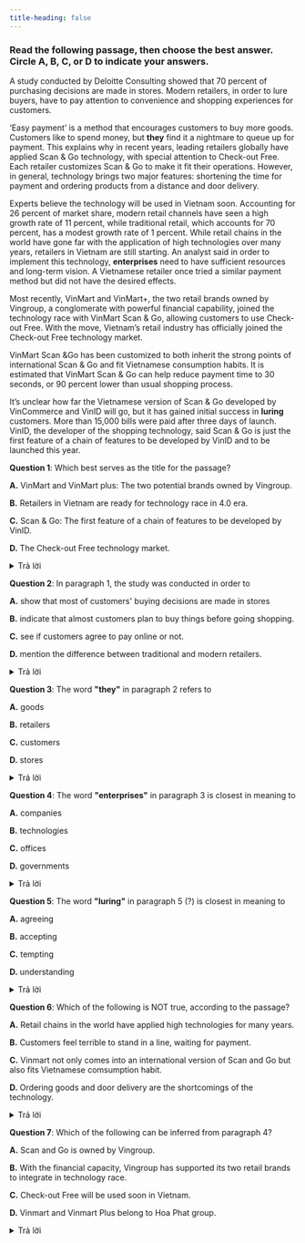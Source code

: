 ```yaml
---
title-heading: false
---
```


### Read the following passage, then choose the best answer. Circle A, B, C, or D to indicate your answers.

A study conducted by Deloitte Consulting showed that 70 percent of purchasing decisions are made in stores. Modern retailers, in order to lure buyers, have to pay attention to convenience and shopping experiences for customers.

‘Easy payment’ is a method that encourages customers to buy more goods. Customers like to spend money, but **they** find it a nightmare to queue up for payment. This explains why in recent years, leading retailers globally have applied Scan & Go technology, with special attention to Check-out Free.
Each retailer customizes Scan & Go to make it fit their operations. However, in general, technology brings two major features: shortening the time for payment and ordering products from a distance and door delivery.

Experts believe the technology will be used in Vietnam soon.  Accounting for 26 percent of market share, modern retail channels have seen a high growth rate of 11 percent, while traditional retail, which accounts for 70 percent, has a modest growth rate of 1 percent.
While retail chains in the world have gone far with the application of high technologies over many years, retailers in Vietnam are still starting. An analyst said in order to implement this technology, **enterprises** need to have sufficient resources and long-term vision. A Vietnamese retailer once tried a similar payment method but did not have the desired effects.

Most recently, VinMart and VinMart+, the two retail brands owned by Vingroup, a conglomerate with powerful financial capability, joined the technology race with VinMart Scan & Go, allowing customers to use Check-out Free.
With the move, Vietnam’s retail industry has officially joined the Check-out Free technology market.

VinMart Scan &Go has been customized to both inherit the strong points of international Scan & Go and fit Vietnamese consumption habits. It is estimated that VinMart Scan & Go can help reduce payment time to 30 seconds, or 90 percent lower than usual shopping process.

It’s unclear how far the Vietnamese version of Scan & Go developed by VinCommerce and VinID will go, but it has gained initial success in **luring** customers. More than 15,000  bills were paid after three days of launch.
VinID, the developer of the shopping technology, said Scan & Go is just the first feature of a chain of features to be developed by VinID and to be launched this year.

**Question 1**: Which best serves as the title for the passage?

**A.** VinMart and VinMart plus: The two potential brands owned by Vingroup. 

**B.** Retailers in Vietnam are ready for technology race in 4.0 era. 

**C.** Scan & Go: The first feature of a chain of features to be developed by VinID.

**D.** The Check-out Free technology market.

<details><summary>Trả lời</summary>
<p>

**Đáp án B**

Theo nguồn [Vietnamnet](https://vietnamnet.vn/en/retailers-in-vietnam-gear-up-for-technology-race-in-40-era-E220901.html)

</p>
</details>

**Question 2**: In paragraph 1, the study was conducted in order to

**A.** show that most of customers' buying decisions are made in stores

**B.** indicate that almost customers plan to buy things before going shopping. 

**C.** see if customers agree to pay online or not.

**D.** mention the difference between traditional and modern retailers. 

<details><summary>Trả lời</summary>
<p>

**Đáp án A**

Câu đầu của đoạn 1:
> Một nghiên cứu được thực hiện bởi Deloitte Consulting cho thấy 70% quyết định mua hàng được thực hiện tại các cửa hàng.

> A study conducted by Deloitte Consulting showed that 70 percent of purchasing decisions are made in stores.

</p>
</details>

**Question 3**: The word **"they"** in paragraph 2 refers to

**A.** goods

**B.** retailers

**C.** customers

**D.** stores

<details><summary>Trả lời</summary>
<p>

**Đáp án C**

Câu 2 đoạn 2:
> Customers like to spend money, but **they** find it a nightmare to queue up for payment.

> Khách hàng thích tiêu tiền, nhưng **họ** thấy việc xếp hàng thanh toán là một cơn ác mộng.

Họ ở đây là khách hàng.

</p>
</details>

**Question 4**: The word **"enterprises"** in paragraph 3 is closest in meaning to 

**A.** companies 

**B.** technologies 

**C.** offices 

**D.** governments

<details><summary>Trả lời</summary>
<p>

**Đáp án A**

enterprises = companies: doanh nghiệp (theo từ điển Lạc Việt)

</p>
</details>

**Question 5**: The word **"luring"** in paragraph 5 (?) is closest in meaning to

**A.** agreeing

**B.** accepting

**C.** tempting

**D.** understanding

<details><summary>Trả lời</summary>
<p>

**Đáp án C**

luring = tempting: dụ (khách hàng)

</p>
</details>

**Question 6**: Which of the following is NOT true, according to the passage? 

**A.** Retail chains in the world have applied high technologies for many years.

**B.** Customers feel terrible to stand in a line, waiting for payment.

**C.** Vinmart not only comes into an international version of Scan and Go but also fits Vietnamese comsumption habit.

**D.** Ordering goods and door delivery are the shortcomings of the technology.

<details><summary>Trả lời</summary>
<p>

**Đáp án D**

Theo câu 3 đoạn 2:
> However, in general, technology brings two major features: shortening the time for payment and ordering products from a distance and door delivery.

> Tuy nhiên, nhìn chung, công nghệ mang lại hai đặc điểm lớn là rút ngắn thời gian thanh toán và đặt hàng từ xa và giao hàng tận nơi.

Câu D nói rằng: `Đặt hàng và giao hàng tận nơi là những bất cập của công nghệ.` là hoàn toàn sai, trong khi nó là 2 đặc điểm lớn của công nghệ.

</p>
</details>

**Question 7**: Which of the following can be inferred from paragraph 4?

**A.** Scan and Go is owned by Vingroup.

**B.** With the financial capacity, Vingroup has supported its two retail brands to integrate in technology race. 

**C.** Check-out Free will be used soon in Vietnam.

**D.** Vinmart and Vinmart Plus belong to Hoa Phat group.

<details><summary>Trả lời</summary>
<p>

**Đáp án B**

Câu 1 đoạn 4: 
> Most recently, VinMart and VinMart+, the two retail brands owned by Vingroup, a conglomerate with powerful financial capability, joined the technology race with VinMart Scan & Go, allowing customers to use Check-out Free.

> Mới đây nhất, VinMart và VinMart+, hai thương hiệu bán lẻ thuộc sở hữu của Vingroup, tập đoàn có tiềm lực tài chính hùng mạnh, đã tham gia cuộc đua công nghệ với VinMart Scan & Go, cho phép khách hàng sử dụng Check-out Free.

</p>
</details>
